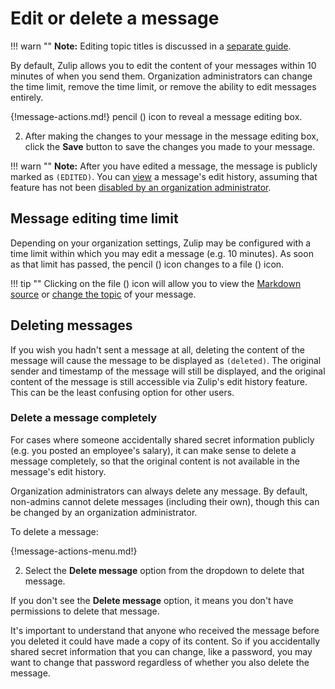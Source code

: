 # Edit or delete a message

!!! warn ""
    **Note:** Editing topic titles is discussed in a
    [separate guide](/help/change-the-topic-of-a-message).

By default, Zulip allows you to edit the content of your messages within 10
minutes of when you send them. Organization administrators can change the
time limit, remove the time limit, or remove the ability to edit messages
entirely.

{!message-actions.md!} pencil (<i class="icon-vector-pencil"></i>) icon
to reveal a message editing box.

2. After making the changes to your message in the message editing box, click
the **Save** button to save the changes you made to your message.

!!! warn ""
    **Note:** After you have edited a message, the message is publicly marked as
    `(EDITED)`. You can [view](/help/view-a-messages-edit-history) a message's
    edit history, assuming that feature has not been
    [disabled by an organization administrator](/help/disable-message-edit-history).

## Message editing time limit

Depending on your organization settings, Zulip may be configured with a time
limit within which you may edit a message (e.g. 10 minutes). As soon as that
limit has passed, the pencil (<i class="icon-vector-pencil"></i>) icon
changes to a file (<i class="icon-vector-file-text-alt"></i>) icon.

!!! tip ""
    Clicking on the file (<i class="icon-vector-file-text-alt"></i>) icon will allow you to
    view the [Markdown source](/help/view-the-markdown-source-of-a-message) or
    [change the topic](/help/change-the-topic-of-a-message) of your message.

## Deleting messages

If you wish you hadn't sent a message at all, deleting the content
of the message will cause the message to be
displayed as `(deleted)`.  The original sender and timestamp of the
message will still be displayed, and the original content of the
message is still accessible via Zulip's edit history feature.  This
can be the least confusing option for other users.

### Delete a message completely

For cases where someone accidentally shared secret information publicly
(e.g. you posted an employee's salary), it can make sense to delete a
message completely, so that the original content is not available in the
message's edit history.

Organization administrators can always delete any message. By default,
non-admins cannot delete messages (including their own), though this can be
changed by an organization administrator.

To delete a message:

{!message-actions-menu.md!}

2. Select the **Delete message** option from the dropdown to delete that message.

If you don't see the **Delete message** option, it means you don't have
permissions to delete that message.

It's important to understand that anyone who received the message
before you deleted it could have made a copy of its content. So if you
accidentally shared secret information that you can change, like a
password, you may want to change that password regardless of whether
you also delete the message.
